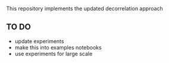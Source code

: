 This repository implements the updated decorrelation approach

## TO DO
- update experiments
- make this into examples notebooks
- use experiments for large scale

